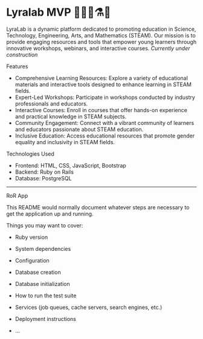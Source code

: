 # Lyralab MVP 👩🏻‍💻⚗️🚀
LyraLab is a dynamic platform dedicated to promoting education in Science, Technology, Engineering, Arts, and Mathematics (STEAM). Our mission is to provide engaging resources and tools that empower young learners through innovative workshops, webinars, and interactive courses.
*Currently under construction*

Features
- Comprehensive Learning Resources: Explore a variety of educational materials and interactive tools designed to enhance learning in STEAM fields.
- Expert-Led Workshops: Participate in workshops conducted by industry professionals and educators.
- Interactive Courses: Enroll in courses that offer hands-on experience and practical knowledge in STEAM subjects.
- Community Engagement: Connect with a vibrant community of learners and educators passionate about STEAM education.
- Inclusive Education: Access educational resources that promote gender equality and inclusivity in STEAM fields.
  
Technologies Used
- Frontend: HTML, CSS, JavaScript, Bootstrap
- Backend: Ruby on Rails
- Database: PostgreSQL

--------------------------------------------------------------------------


RoR App

This README would normally document whatever steps are necessary to get the
application up and running.

Things you may want to cover:

* Ruby version

* System dependencies

* Configuration

* Database creation

* Database initialization

* How to run the test suite

* Services (job queues, cache servers, search engines, etc.)

* Deployment instructions

* ...
